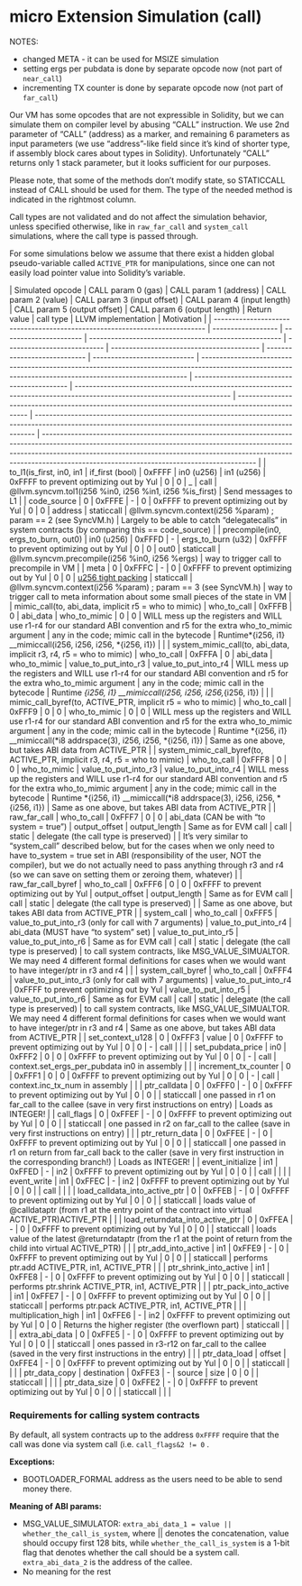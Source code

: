 # micro Extension Simulation (call)

NOTES:

- changed META - it can be used for MSIZE simulation
- setting ergs per pubdata is done by separate opcode now (not part of `near_call`)
- incrementing TX counter is done by separate opcode now (not part of `far_call`)

Our VM has some opcodes that are not expressible in Solidity, but we can simulate them on compiler level by abusing
“CALL” instruction. We use 2nd parameter of “CALL” (address) as a marker, and remaining 6 parameters as input parameters
(we use “address”-like field since it’s kind of shorter type, if assembly block cares about types in Solidity).
Unfortunately “CALL” returns only 1 stack parameter, but it looks sufficient for our purposes.

Please note, that some of the methods don’t modify state, so STATICCALL instead of CALL should be used for them. The
type of the needed method is indicated in the rightmost column.

Call types are not validated and do not affect the simulation behavior, unless specified otherwise, like in
`raw_far_call` and `system_call` simulations, where the call type is passed through.

For some simulations below we assume that there exist a hidden global pseudo-variable called `ACTIVE_PTR` for
manipulations, since one can not easily load pointer value into Solidity’s variable.

| Simulated opcode                                                            | CALL param 0 (gas) | CALL param 1 (address) | CALL param 2 (value)                                  | CALL param 3 (input offset) | CALL param 4 (input length)               | CALL param 5 (output offset) | CALL param 6 (output length) | Return value                                                                                                                                             | call type                                   | LLVM implementation                                                                                                       | Motivation                                                                                         |
| --------------------------------------------------------------------------- | ------------------ | ---------------------- | ----------------------------------------------------- | --------------------------- | ----------------------------------------- | ---------------------------- | ---------------------------- | -------------------------------------------------------------------------------------------------------------------------------------------------------- | ------------------------------------------- | ------------------------------------------------------------------------------------------------------------------------- | -------------------------------------------------------------------------------------------------- | ------------------------------------------------------------------------------------------------------------------------------------------------------------ | ----------------------------------------------------------------------------------------------------------------------------------------------------------------------------------------------------------------------------------------------------------------------------------------------------- |
| to_l1(is_first, in0, in1                                                    | if_first (bool)    | 0xFFFF                 | in0 (u256)                                            | in1 (u256)                  | 0xFFFF to prevent optimizing out by Yul   | 0                            | 0                            | \_                                                                                                                                                       | call                                        | @llvm.syncvm.tol1(i256 %in0, i256 %in1, i256 %is_first)                                                                   | Send messages to L1                                                                                |
| code_source                                                                 | 0                  | 0xFFFE                 | -                                                     | 0                           | 0xFFFF to prevent optimizing out by Yul   | 0                            | 0                            | address                                                                                                                                                  | staticcall                                  | @llvm.syncvm.context(i256 %param) ; param == 2 (see SyncVM.h)                                                             | Largely to be able to catch “delegatecalls” in system contracts (by comparing this == code_source) |
| precompile(in0, ergs_to_burn, out0)                                         | in0 (u256)         | 0xFFFD                 | -                                                     | ergs_to_burn (u32)          | 0xFFFF to prevent optimizing out by Yul   | 0                            | 0                            | out0                                                                                                                                                     | staticcall                                  | @llvm.syncvm.precompile(i256 %in0, i256 %ergs)                                                                            | way to trigger call to precompile in VM                                                            |
| meta                                                                        | 0                  | 0xFFFC                 | -                                                     | 0                           | 0xFFFF to prevent optimizing out by Yul   | 0                            | 0                            | [u256 tight packing](https://github.com/tidalchain/micro-zkevm_opcode_defs/blob/c7ab62f4c60b27dfc690c3ab3efb5fff1ded1a25/src/definitions/abi/meta.rs#L4) | staticcall                                  | @llvm.syncvm.context(i256 %param) ; param == 3 (see SyncVM.h)                                                             | way to trigger call to meta information about some small pieces of the state in VM                 |
| mimic_call(to, abi_data, implicit r5 = who to mimic)                        | who_to_call        | 0xFFFB                 | 0                                                     | abi_data                    | who_to_mimic                              | 0                            | 0                            | WILL mess up the registers and WILL use r1-r4 for our standard ABI convention and r5 for the extra who_to_mimic argument                                 | any in the code; mimic call in the bytecode | Runtime*{i256, i1} \_\_mimiccall(i256, i256, i256, *{i256, i1})                                                           |                                                                                                    |
| system_mimic_call(to, abi_data, implicit r3, r4, r5 = who to mimic)         | who_to_call        | 0xFFFA                 | 0                                                     | abi_data                    | who_to_mimic                              | value_to_put_into_r3         | value_to_put_into_r4         | WILL mess up the registers and WILL use r1-r4 for our standard ABI convention and r5 for the extra who_to_mimic argument                                 | any in the code; mimic call in the bytecode | Runtime _{i256, i1} \_\_mimiccall(i256, i256, i256,_{i256, i1})                                                           |                                                                                                    |
| mimic_call_byref(to, ACTIVE_PTR, implicit r5 = who to mimic)                | who_to_call        | 0xFFF9                 | 0                                                     | 0                           | who_to_mimic                              | 0                            | 0                            | WILL mess up the registers and WILL use r1-r4 for our standard ABI convention and r5 for the extra who_to_mimic argument                                 | any in the code; mimic call in the bytecode | Runtime *{i256, i1} \_\_mimiccall(*i8 addrspace(3), i256, i256, \*{i256, i1})                                             | Same as one above, but takes ABI data from ACTIVE_PTR                                              |
| system_mimic_call_byref(to, ACTIVE_PTR, implicit r3, r4, r5 = who to mimic) | who_to_call        | 0xFFF8                 | 0                                                     | 0                           | who_to_mimic                              | value_to_put_into_r3         | value_to_put_into_r4         | WILL mess up the registers and WILL use r1-r4 for our standard ABI convention and r5 for the extra who_to_mimic argument                                 | any in the code; mimic call in the bytecode | Runtime *{i256, i1} \_\_mimiccall(*i8 addrspace(3), i256, i256, \*{i256, i1})                                             | Same as one above, but takes ABI data from ACTIVE_PTR                                              |
| raw_far_call                                                                | who_to_call        | 0xFFF7                 | 0                                                     | 0                           | abi_data (CAN be with “to system = true”) | output_offset                | output_length                | Same as for EVM call                                                                                                                                     | call                                        | static                                                                                                                    | delegate (the call type is preserved)                                                              |                                                                                                                                                              | It’s very similar to “system_call” described below, but for the cases when we only need to have to_system = true set in ABI (responsibility of the user, NOT the compiler), but we do not actually need to pass anything through r3 and r4 (so we can save on setting them or zeroing them, whatever) |
| raw_far_call_byref                                                          | who_to_call        | 0xFFF6                 | 0                                                     | 0                           | 0xFFFF to prevent optimizing out by Yul   | output_offset                | output_length                | Same as for EVM call                                                                                                                                     | call                                        | static                                                                                                                    | delegate (the call type is preserved)                                                              |                                                                                                                                                              | Same as one above, but takes ABI data from ACTIVE_PTR                                                                                                                                                                                                                                                 |
| system_call                                                                 | who_to_call        | 0xFFF5                 | value_to_put_into_r3 (only for call with 7 arguments) | value_to_put_into_r4        | abi_data (MUST have “to system” set)      | value_to_put_into_r5         | value_to_put_into_r6         | Same as for EVM call                                                                                                                                     | call                                        | static                                                                                                                    | delegate (the call type is preserved)                                                              | to call system contracts, like MSG_VALUE_SIMUALTOR. We may need 4 different formal definitions for cases when we would want to have integer/ptr in r3 and r4 |                                                                                                                                                                                                                                                                                                       |
| system_call_byref                                                           | who_to_call        | 0xFFF4                 | value_to_put_into_r3 (only for call with 7 arguments) | value_to_put_into_r4        | 0xFFFF to prevent optimizing out by Yul   | value_to_put_into_r5         | value_to_put_into_r6         | Same as for EVM call                                                                                                                                     | call                                        | static                                                                                                                    | delegate (the call type is preserved)                                                              | to call system contracts, like MSG_VALUE_SIMUALTOR. We may need 4 different formal definitions for cases when we would want to have integer/ptr in r3 and r4 | Same as one above, but takes ABI data from ACTIVE_PTR                                                                                                                                                                                                                                                 |
| set_context_u128                                                            | 0                  | 0xFFF3                 | value                                                 | 0                           | 0xFFFF to prevent optimizing out by Yul   | 0                            | 0                            | -                                                                                                                                                        | call                                        |                                                                                                                           |                                                                                                    |
| set_pubdata_price                                                           | in0                | 0xFFF2                 | 0                                                     | 0                           | 0xFFFF to prevent optimizing out by Yul   | 0                            | 0                            | -                                                                                                                                                        | call                                        | context.set_ergs_per_pubdata in0 in assembly                                                                              |                                                                                                    |
| increment_tx_counter                                                        | 0                  | 0xFFF1                 | 0                                                     | 0                           | 0xFFFF to prevent optimizing out by Yul   | 0                            | 0                            | -                                                                                                                                                        | call                                        | context.inc_tx_num in assembly                                                                                            |                                                                                                    |
| ptr_calldata                                                                | 0                  | 0xFFF0                 | -                                                     | 0                           | 0xFFFF to prevent optimizing out by Yul   | 0                            | 0                            |                                                                                                                                                          | staticcall                                  | one passed in r1 on far_call to the callee (save in very first instructions on entry)                                     | Loads as INTEGER!                                                                                  |
| call_flags                                                                  | 0                  | 0xFFEF                 | -                                                     | 0                           | 0xFFFF to prevent optimizing out by Yul   | 0                            | 0                            |                                                                                                                                                          | staticcall                                  | one passed in r2 on far_call to the callee (save in very first instructions on entry)                                     |                                                                                                    |
| ptr_return_data                                                             | 0                  | 0xFFEE                 | -                                                     | 0                           | 0xFFFF to prevent optimizing out by Yul   | 0                            | 0                            |                                                                                                                                                          | staticcall                                  | one passed in r1 on return from far_call back to the caller (save in very first instruction in the corresponding branch!) | Loads as INTEGER!                                                                                  |
| event_initialize                                                            | in1                | 0xFFED                 | -                                                     | in2                         | 0xFFFF to prevent optimizing out by Yul   | 0                            | 0                            |                                                                                                                                                          | call                                        |                                                                                                                           |                                                                                                    |
| event_write                                                                 | in1                | 0xFFEC                 | -                                                     | in2                         | 0xFFFF to prevent optimizing out by Yul   | 0                            | 0                            |                                                                                                                                                          | call                                        |                                                                                                                           |                                                                                                    |
| load_calldata_into_active_ptr                                               | 0                  | 0xFFEB                 | -                                                     | 0                           | 0xFFFF to prevent optimizing out by Yul   | 0                            | 0                            |                                                                                                                                                          | staticcall                                  | loads value of @calldataptr (from r1 at the entry point of the contract into virtual ACTIVE_PTR)ACTIVE_PTR                |                                                                                                    |
| load_returndata_into_active_ptr                                             | 0                  | 0xFFEA                 | -                                                     | 0                           | 0xFFFF to prevent optimizing out by Yul   | 0                            | 0                            |                                                                                                                                                          | staticcall                                  | loads value of the latest @returndataptr (from the r1 at the point of return from the child into virtual ACTIVE_PTR)      |                                                                                                    |
| ptr_add_into_active                                                         | in1                | 0xFFE9                 | -                                                     | 0                           | 0xFFFF to prevent optimizing out by Yul   | 0                            | 0                            |                                                                                                                                                          | staticcall                                  | performs ptr.add ACTIVE_PTR, in1, ACTIVE_PTR                                                                              |                                                                                                    |
| ptr_shrink_into_active                                                      | in1                | 0xFFE8                 | -                                                     | 0                           | 0xFFFF to prevent optimizing out by Yul   | 0                            | 0                            |                                                                                                                                                          | staticcall                                  | performs ptr.shrink ACTIVE_PTR, in1, ACTIVE_PTR                                                                           |                                                                                                    |
| ptr_pack_into_active                                                        | in1                | 0xFFE7                 | -                                                     | 0                           | 0xFFFF to prevent optimizing out by Yul   | 0                            | 0                            |                                                                                                                                                          | staticcall                                  | performs ptr.pack ACTIVE_PTR, in1, ACTIVE_PTR                                                                             |                                                                                                    |
| multiplication_high                                                         | in1                | 0xFFE6                 | -                                                     | in2                         | 0xFFFF to prevent optimizing out by Yul   | 0                            | 0                            | Returns the higher register (the overflown part)                                                                                                         | staticcall                                  |                                                                                                                           |                                                                                                    |
| extra_abi_data                                                              | 0                  | 0xFFE5                 | -                                                     | 0                           | 0xFFFF to prevent optimizing out by Yul   | 0                            | 0                            |                                                                                                                                                          | staticcall                                  | ones passed in r3-r12 on far_call to the callee (saved in the very first instructions in the entry)                       |                                                                                                    |
| ptr_data_load                                                               | offset             | 0xFFE4                 | -                                                     | 0                           | 0xFFFF to prevent optimizing out by Yul   | 0                            | 0                            |                                                                                                                                                          | staticcall                                  |                                                                                                                           |                                                                                                    |
| ptr_data_copy                                                               | destination        | 0xFFE3                 | -                                                     | source                      | size                                      | 0                            | 0                            |                                                                                                                                                          | staticcall                                  |                                                                                                                           |                                                                                                    |
| ptr_data_size                                                               | 0                  | 0xFFE2                 | -                                                     | 0                           | 0xFFFF to prevent optimizing out by Yul   | 0                            | 0                            |                                                                                                                                                          | staticcall                                  |                                                                                                                           |                                                                                                    |

### Requirements for calling system contracts

By default, all system contracts up to the address `0xFFFF` require that the call was done via system call (i.e.
`call_flags&2 != 0` .

**Exceptions:**

- BOOTLOADER_FORMAL address as the users need to be able to send money there.

**Meaning of ABI params:**

- MSG_VALUE_SIMULATOR: `extra_abi_data_1 = value || whether_the_call_is_system`, where || denotes the concatenation,
  value should occupy first 128 bits, while `whether_the_call_is_system` is a 1-bit flag that denotes whether the call
  should be a system call. `extra_abi_data_2` is the address of the callee.
- No meaning for the rest
